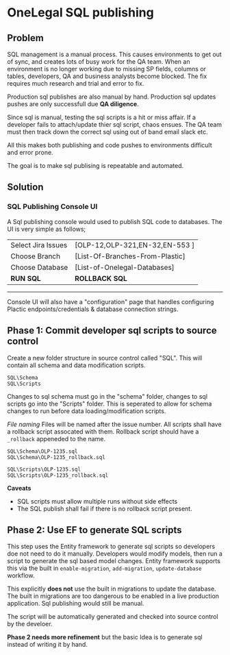 # OneLegal SQL publishing

## Problem
SQL management is a manual process. This causes environments to get out of sync, and creates lots of busy work for the QA team. When an environment is no longer working due to missing SP fields, columns or tables, developers, QA and business analysts become blocked. The fix requires much research and trial and error to fix.

Production sql publishes are also manual by hand. Production sql updates pushes are only successfull due  **QA diligence**.

Since sql is  manual, testing the sql scripts is a hit or miss affair. If a developer fails to attach/update thier sql script, chaos ensues. The QA team must then track down the correct sql using out of band email slack etc. 

All this makes both publishing and code pushes to environments difficult and error prone. 

The goal is to make sql publising is repeatable and automated.

## Solution
### SQL Publishing Console UI
A Sql publishing console would used to publish SQL code to databases.
The UI is very simple as follows;

|||
|---|---
|Select Jira Issues| [OLP-12,OLP-321,EN-32,EN-553 ] |
|Choose Branch| [List-Of-Branches-From-Plastic] |
|Choose Database| [List-of-Onelegal-Databases]
|**RUN SQL**|**ROLLBACK SQL**|
_________________________

Console UI will also have a "configuration" page that handles configuring Plactic endpoints/credentials & database connection strings.

## Phase 1: Commit developer sql scripts to source control
Create a new folder structure in source control called "SQL". This will contain all schema and data modification scripts.

```
SQL\Schema
SQL\Scripts
```

Changes to sql schema must go in the "schema" folder, changes to sql scripts go into the "Scripts" folder. This is seperated to allow for schema changes to run before data loading/modification scripts.

*File naming*
Files will be named after the issue number. All scripts shall have a rollback script assocated with them. Rollback script should have a `_rollback` appeneded to the name.

```
SQL\Schema\OLP-1235.sql
SQL\Schema\OLP-1235_rollback.sql

SQL\Scripts\OLP-1235.sql
SQL\Scripts\OLP-1235_rollback.sql
```

**Caveats**

- SQL scripts must allow multiple runs without side effects
- The SQL publish shall fail if there is no rollback script present. 

## Phase 2: Use EF to generate SQL scripts
This step uses the Entity framework to generate sql scripts so developers doe not need to do it manually. Developers would modify models, then run a script to generate the sql based model changes. Entity framework supports this via the built in `enable-migration`, `add-migration`, `update-database` workflow. 

This explicitly **does not** use the built in migrations to update the database. The built in migrations are too dangerous to be enabled in a live production application. Sql publishing would still be manual. 

The script will be automatically generated and checked into source control by the develoer.

**Phase 2 needs more refinement** but the basic Idea is to generate sql instead of writing it by hand. 






